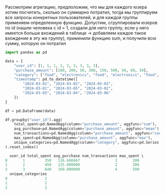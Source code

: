 Рассмотрим агрегацию, предположим, что мы для каждого юзера хотим посчитать, сколько он суммарно потратил, тогда мы группируем все запросы конкретных пользователей, и для каждой группы применяем определенную функцию. Допустим, сгруппировали юзеров по id (нашли человека с id = 1, создали для него группу, если у него имеется больше вхождений в таблице -> добавляем каждое такое вхождение в эту же группу), применили функцию sum, и получили всю сумму, которую он потратил

``` python
import pandas as pd

data = {
    "user_id": [1, 1, 1, 2, 2, 3, 3, 3, 3],
    "purchase_amount": [100, 200, 50, 300, 150, 500, 50, 60, 30],
    "category": ["food", "electronics", "food", "electronics", "food", "food", "electronics", "food", "food"],
    "timestamp": pd.to_datetime([
        "2024-03-01", "2024-03-02", "2024-03-03", 
        "2024-03-01", "2024-03-05", "2024-03-02",
        "2024-03-03", "2024-03-04", "2024-03-06"
    ])
}

df = pd.DataFrame(data)

df.groupby("user_id").agg(
    total_spent=pd.NamedAgg(column="purchase_amount", aggfunc="sum"),
    avg_purchase=pd.NamedAgg(column="purchase_amount", aggfunc="mean"),
    num_transactions=pd.NamedAgg(column="purchase_amount", aggfunc="count"),
    max_spent=pd.NamedAgg(column="purchase_amount", aggfunc="max"),
    unique_categories=pd.NamedAgg(column="category", aggfunc=pd.Series.nunique) 
).reset_index()
```

``` python
  user_id total_spent avg_purchase num_transactions max_spent \ 
0       1         350   116.666667                3       200 
1       2         450   225.000000                2       300 
2       3         640   160.000000                4       500 
  unique_categories 
0                 2 
1                 2 
2                 2

```